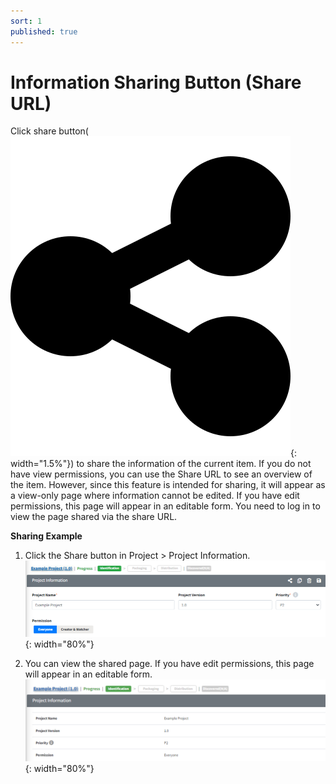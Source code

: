 ```yaml
---
sort: 1
published: true
---
```


# Information Sharing Button (Share URL)

Click share button(![ShareIcon](../../images/common/information_view_button/share-nodes-solid.png){: width="1.5%"}) to share the information of the current item. 
If you do not have view permissions, you can use the Share URL to see an overview of the item. 
However, since this feature is intended for sharing, it will appear as a view-only page where information cannot be edited. 
If you have edit permissions, this page will appear in an editable form. 
You need to log in to view the page shared via the share URL.

**Sharing Example**

1. Click the Share button in Project > Project Information.
   ![ExampleShareURLBtn](../../images/common/information_view_button/ex_share_url_project_info.png){: width="80%"}

2. You can view the shared page. If you have edit permissions, this page will appear in an editable form.
   ![ExampleProjectInfoView](../../images/common/information_view_button/ex_share_url_project_info_view.png){: width="80%"}